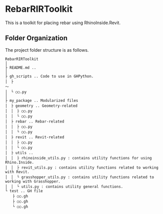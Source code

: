 # RebarRIRToolkit

This is a toolkit for placing rebar using RhinoInside.Revit.

## Folder Organization
The project folder structure is as follows.
```
RebarRIRToolkit
│
├ README.md .. 
│
├ gh_scripts .. Code to use in GHPython.
│　├ 
～
│　└ ○○.py
│
├ my_package .. Modularized files
│　├ geometry .. Geometry-related
│　│　├ ○○.py
│　│　└ ○○.py
│　├ rebar .. Rebar-related
│　│　├ ○○.py
│　│　└ ○○.py
│　├ revit .. Revit-related
│　│　├ ○○.py
│　│　└ ○○.py
│　├ utils .. 
│　│　├ rhinoinside_utils.py : contains utility functions for using Rhino.Inside.
│　│　├ revit_utils.py : contains utility functions related to working with Revit.
│　│　└ grasshopper_utils.py : contains utility functions related to working with Grasshopper.
│　│　└ utils.py : contains utility general functions.
└ test .. GH file
　　├ ○○.gh
　　├ ○○.gh
　　└ ○○.gh
```
